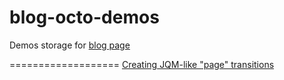 blog-octo-demos
===============

Demos storage for [blog page](http://putzmitt3l.github.io/)

===================
[Creating JQM-like "page" transitions](http://putzmitt3l.github.io/Creating-JQM-like-transitions/)
